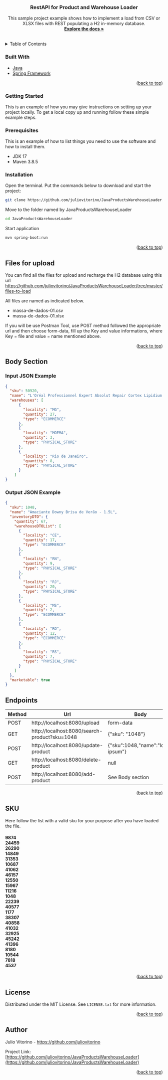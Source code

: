 <div id="top"></div>
<!--
*** Thanks for checking out the Best-README-Template. If you have a suggestion
*** that would make this better, please fork the repo and create a pull request
*** or simply open an issue with the tag "enhancement".
*** Don't forget to give the project a star!
*** Thanks again! Now go create something AMAZING! :D
-->

<!-- PROJECT LOGO -->
<br />
<div align="center">
<h3 align="center">RestAPI for Product and Warehouse Loader</h3>

  <p align="center">
    This sample project example shows how to implement a load from CSV or XLSX files with REST populating a H2 in-memory database.
    <br />
    <a href="https://github.com/juliovitorino/JavaProductsWarehouseLoader"><strong>Explore the docs »</strong></a>
    <br />
    <br />
  </p>
</div>



<!-- TABLE OF CONTENTS -->
<details>
  <summary>Table of Contents</summary>
  <ol>
    <li>
      <a href="#about-the-project">About The Project</a>
      <ul>
        <li><a href="#built-with">Built With</a></li>
      </ul>
    </li>
    <li>
      <a href="#getting-started">Getting Started</a>
      <ul>
        <li><a href="#prerequisites">Prerequisites</a></li>
        <li><a href="#installation">Installation</a></li>
      </ul>
    </li>
    <li><a href="#upload">Upload Files</a></li>
    <li><a href="#body">Body</a></li>
    <li><a href="#endpoints">Endpoints</a></li>
    <li><a href="#SKU">Valid SKU's</a></li>
    <li><a href="#license">License</a></li>
    <li><a href="#contact">Contact</a></li>
    <li><a href="#acknowledgments">Acknowledgments</a></li>
  </ol>
</details>



### Built With

* [Java](https://openjdk.java.net/)
* [Spring Framework](https://spring.io/)

<p align="right">(<a href="#top">back to top</a>)</p>

<!-- GETTING STARTED -->
### Getting Started

This is an example of how you may give instructions on setting up your project locally.
To get a local copy up and running follow these simple example steps.

### Prerequisites

This is an example of how to list things you need to use the software and how to install them.
* JDK 17
* Maven 3.8.5

### Installation

Open the terminal. Put the commands below to download and start the project:
   ```sh
   git clone https://github.com/juliovitorino/JavaProductsWarehouseLoader.git
   ```
Move to the folder named by JavaProductsWarehouseLoader
   ```sh
   cd JavaProductsWarehouseLoader
   ```
Start application
   ```sh
   mvn spring-boot:run
   ```

<p align="right">(<a href="#top">back to top</a>)</p>

<!-- Files for Upload -->
## Files for upload

You can find all the files for upload and recharge the H2 database using this url https://github.com/juliovitorino/JavaProductsWarehouseLoader/tree/master/files-to-load
<p>
All files are named as indicated below.
<ul>
<li>massa-de-dados-01.csv</li>
<li>massa-de-dados-01.xlsx</li>
</ul>
</p>

<p>
If you will be use Postman Tool, use POST method followed the appropriate url and then choose form-data, fill up the Key and value informations,
where Key = file and value = name mentioned above.
</p>
<p align="right">(<a href="#top">back to top</a>)</p>

<!-- JSON Body Examples -->
## Body Section

### Input JSON Example

``` json
{
  "sku": 50920,
  "name": "L'Oréal Professionnel Expert Absolut Repair Cortex Lipidium - Máscara de Reconstrução 500g",
  "warehouses": [
      {
        "locality": "MG",
        "quantity": 27,
        "type": "ECOMMERCE"
      },
      {
        "locality": "MOEMA",
        "quantity": 3,
        "type": "PHYSICAL_STORE"
      },
      {
        "locality": "Rio de Janeiro",
        "quantity": 8,
        "type": "PHYSICAL_STORE"
      }
    ]
}
```
### Output JSON Example

```json
{
  "sku": 1048,
  "name": "Amaciante Downy Brisa de Verão - 1.5L",
  "inventoryDTO": {
    "quantity": 67,
    "warehouseDTOList": [
      {
        "locality": "CE",
        "quantity": 17,
        "type": "ECOMMERCE"
      },
      {
        "locality": "RN",
        "quantity": 9,
        "type": "PHYSICAL_STORE"
      },
      {
        "locality": "RJ",
        "quantity": 20,
        "type": "PHYSICAL_STORE"
      },
      {
        "locality": "MS",
        "quantity": 2,
        "type": "ECOMMERCE"
      },
      {
        "locality": "RO",
        "quantity": 12,
        "type": "ECOMMERCE"
      },
      {
        "locality": "RS",
        "quantity": 7,
        "type": "PHYSICAL_STORE"
      }
    ]
  },
  "marketable": true
}
```

<!-- USAGE EXAMPLES -->
## Endpoints
| Method | Url                                                                                           | Body                                | Description    | Returns   | 
|--------|-----------------------------------------------------------------------------------------------|-------------------------------------|----------------|-----------|
| POST   | http://localhost:8080/upload                                                                  | form-data                           | Upload file    | -         |
| GET    | http://localhost:8080/search-product?sku=1048                                                 | {"sku": "1048"}                     | Search Product | Product   |
| POST   | http://localhost:8080/update-product                                                          | {"sku":1048,"name":"lorem ipsum"}   | Update product | Product   |
| GET    | http://localhost:8080/delete-product                                                          | null                                | Delete product | -         |
| POST   | http://localhost:8080/add-product                                                             | See Body section                    | Add Product    | Product   |

<p align="right">(<a href="#top">back to top</a>)</p>

<!-- VALID SKUs -->
## SKU
Here follow the list with a valid sku for your purpose after you have loaded the file.
<h4><p>
9874</br>
24459</br>
26290</br>
14849</br>
31353</br>
10687</br>
41062</br>
46157</br>
12550</br>
15967</br>
11216</br>
1048</br>
22239</br>
40577</br>
1177</br>
38307</br>
40858</br>
41032</br>
32925<br>
45242</br>
41396</br>
8180</br>
10544</br>
7818</br>
4537</br>
</p></h4>

<p align="right">(<a href="#top">back to top</a>)</p>

<!-- LICENSE -->
## License

Distributed under the MIT License. See `LICENSE.txt` for more information.

<p align="right">(<a href="#top">back to top</a>)</p>



<!-- CONTACT -->
## Author

Julio Vitorino - https://github.com/juliovitorino

Project Link: [https://github.com/juliovitorino/JavaProductsWarehouseLoader](https://github.com/juliovitorino/JavaProductsWarehouseLoader)

<p align="right">(<a href="#top">back to top</a>)</p>
